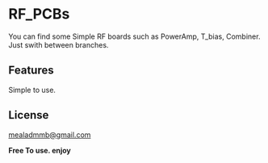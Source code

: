 # RF_PCBs
You can find some Simple RF boards such as PowerAmp, T_bias, Combiner.   
Just swith between branches.

## Features
Simple to use.
## License

mealadmmb@gmail.com

**Free To use. enjoy**


